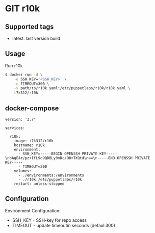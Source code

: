 # GIT r10k

## Supported tags

* latest: last version build

## Usage

Run r10k

```sh
$ docker run -d \
    -e SSH_KEY='<SSH_KEY>' \
    -e TIMEOUT=300 \
    -v path/to/r10k.yaml:/etc/puppetlabs/r10k/r10k.yaml \
    t7k312/r10k
```

## docker-compose

```
version: '3.7'

services:

  r10k:
    image: t7k312/r10k
    hostname: r10k
    environment:
      - SSH_KEY=-----BEGIN OPENSSH PRIVATE KEY-----\nbAgEAr/pz+IfL9d9QDBLy0mDc/O8+TXQtd\n==\n-----END OPENSSH PRIVATE KEY-----
      - TIMEOUT=300
    volumes:
      - ./environments:/environments
      - ./r10k:/etc/puppetlabs/r10k
    restart: unless-stopped
```

## Configuration

Environment Configuration:

* SSH_KEY  - SSH-key for repo access
* TIMEOUT  - update timeoutin seconds (defaul:300)
